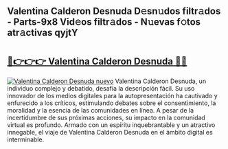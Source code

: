 ## Valentina Calderon Desnuda D𝚎sn𝚞dos filtr𝚊dos - Parts-9x8 Vid𝚎os filtr𝚊dos - N𝚞evas f𝚘tos atr𝚊ctivas qyjtY

# <h2><a href="http://mb2fe0n.tromn.icu/?c=Valentina+Calderon+Desnuda">🔗👉👉👉 Valentina Calderon Desnuda 🔗🔗</a></h2>

[![Valentina Calderon Desnuda nuevo](https://i.imgur.com/pEAQMta.gif)](http://mb2fe0n.tromn.icu/?c=Valentina+Calderon+Desnuda)
Valentina Calderon Desnuda, un individuo complejo y debatido, desafía la descripción fácil. Su uso innovador de los medios digitales para la autopresentación ha cautivado y enfurecido a los críticos, estimulando debates sobre el consentimiento, la moralidad y la esencia de las comunidades en línea. A pesar de la incertidumbre de sus próximas acciones, su impacto en la comunidad virtual es profundo. Armado con un espíritu inquebrantable y un atractivo innegable, el viaje de Valentina Calderon Desnuda en el ámbito digital es interminable.
